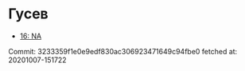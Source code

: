 # Гусев
- [16: NA](16.md)

Commit: 3233359f1e0e9edf830ac306923471649c94fbe0
 fetched at: 20201007-151722
